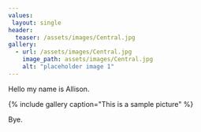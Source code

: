 ```yaml
---
values: 
 layout: single
header:
  teaser: /assets/images/Central.jpg
gallery:
  - url: /assets/images/Central.jpg
    image_path: assets/images/Central.jpg
    alt: "placeholder image 1" 
---
```

Hello my name is Allison.

{% include gallery caption="This is a sample picture" %}

Bye.